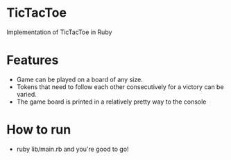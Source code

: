 # TicTacToe

Implementation of TicTacToe in Ruby

# Features

* Game can be played on a board of any size. 
* Tokens that need to follow each other consecutively for a victory can be varied.
* The game board is printed in a relatively pretty way to the console

# How to run

* ruby lib/main.rb and you're good to go! 
